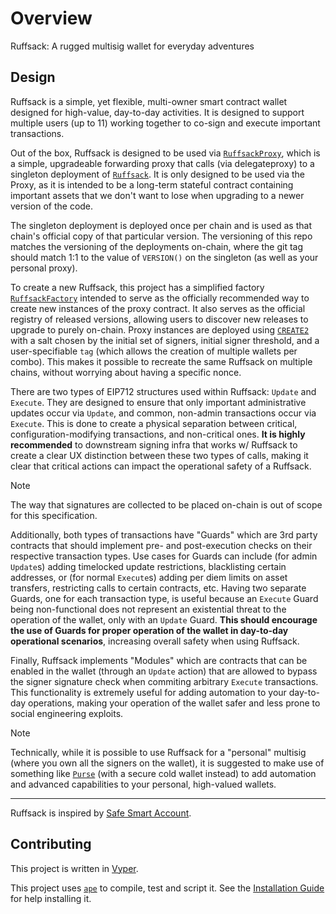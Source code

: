 # Overview

Ruffsack: A rugged multisig wallet for everyday adventures

## Design

Ruffsack is a simple, yet flexible, multi-owner smart contract wallet designed for high-value, day-to-day activities.
It is designed to support multiple users (up to 11) working together to co-sign and execute important transactions.

Out of the box, Ruffsack is designed to be used via [`RuffsackProxy`](./contracts/RuffsackProxy.vy),
which is a simple, upgradeable forwarding proxy that calls (via delegateproxy)
to a singleton deployment of [`Ruffsack`](./contracts/Ruffsack.vy).
It is only designed to be used via the Proxy, as it is intended to be a long-term stateful contract containing important assets
that we don't want to lose when upgrading to a newer version of the code.

The singleton deployment is deployed once per chain and is used as that chain's official copy of that particular version.
The versioning of this repo matches the versioning of the deployments on-chain, where the git tag should match 1:1 to
the value of `VERSION()` on the singleton (as well as your personal proxy).

To create a new Ruffsack, this project has a simplified factory [`RuffsackFactory`](./contracts/RuffsackFactory.vy)
intended to serve as the officially recommended way to create new instances of the proxy contract.
It also serves as the official registry of released versions, allowing users to discover new releases to upgrade to purely on-chain.
Proxy instances are deployed using [`CREATE2`](https://eips.ethereum.org/EIPS/eip-1014) with a salt chosen by the initial
set of signers, initial signer threshold, and a user-specifiable `tag` (which allows the creation of multiple wallets per combo).
This makes it possible to recreate the same Ruffsack on multiple chains, without worrying about having a specific nonce.

There are two types of EIP712 structures used within Ruffsack: `Update` and `Execute`.
They are designed to ensure that only important administrative updates occur via `Update`,
and common, non-admin transactions occur via `Execute`.
This is done to create a physical separation between critical, configuration-modifying transactions, and non-critical ones.
**It is highly recommended** to downstream signing infra that works w/ Ruffsack to create a clear UX distinction between
these two types of calls, making it clear that critical actions can impact the operational safety of a Ruffsack.

> [!NOTE]
> The way that signatures are collected to be placed on-chain is out of scope for this specification.

Additionally, both types of transactions have "Guards" which are 3rd party contracts that should implement pre- and post-execution
checks on their respective transaction types.
Use cases for Guards can include (for admin `Update`s) adding timelocked update restrictions, blacklisting certain addresses,
or (for normal `Execute`s) adding per diem limits on asset transfers, restricting calls to certain contracts, etc.
Having two separate Guards, one for each transaction type, is useful because an `Execute` Guard being non-functional does
not represent an existential threat to the operation of the wallet, only with an `Update` Guard.
**This should encourage the use of Guards for proper operation of the wallet in day-to-day operational scenarios**,
increasing overall safety when using Ruffsack.

Finally, Ruffsack implements "Modules" which are contracts that can be enabled in the wallet (through an `Update` action)
that are allowed to bypass the signer signature check when commiting arbitrary `Execute` transactions.
This functionality is extremely useful for adding automation to your day-to-day operations, making your operation of the
wallet safer and less prone to social engineering exploits.

> [!NOTE]
> Technically, while it is possible to use Ruffsack for a "personal" multisig (where you own all the signers on the wallet),
> it is suggested to make use of something like [`Purse`](https://github.com/fubuloubu/Purse) (with a secure cold wallet instead)
> to add automation and advanced capabilities to your personal, high-valued wallets.

---

Ruffsack is inspired by [Safe Smart Account](https://github.com/safe-global/safe-smart-account).

## Contributing

This project is written in [Vyper](https://docs.vyperlang.org/en/stable).

This project uses [`ape`](https://apeworx.io/framework) to compile, test and script it.
See the [Installation Guide](https://docs.apeworx.io/ape/latest/userguides/quickstart#installation) for help installing it.
